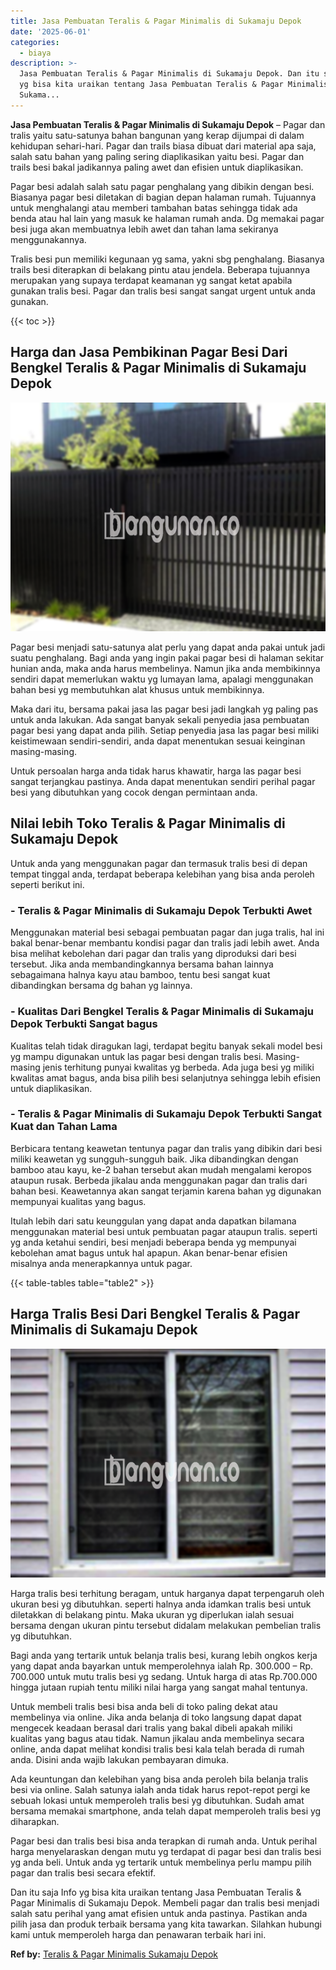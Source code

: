 ```yaml
---
title: Jasa Pembuatan Teralis & Pagar Minimalis di Sukamaju Depok
date: '2025-06-01'
categories:
  - biaya
description: >-
  Jasa Pembuatan Teralis & Pagar Minimalis di Sukamaju Depok. Dan itu saja Info
  yg bisa kita uraikan tentang Jasa Pembuatan Teralis & Pagar Minimalis di
  Sukama...
---
```


**Jasa Pembuatan Teralis & Pagar Minimalis di Sukamaju Depok** – Pagar dan tralis yaitu satu-satunya bahan bangunan yang kerap dijumpai di dalam kehidupan sehari-hari. Pagar dan trails biasa dibuat dari material apa saja, salah satu bahan yang paling sering diaplikasikan yaitu besi. Pagar dan trails besi bakal jadikannya paling awet dan efisien untuk diaplikasikan.

Pagar besi adalah salah satu pagar penghalang yang dibikin dengan besi. Biasanya pagar besi diletakan di bagian depan halaman rumah. Tujuannya untuk menghalangi atau memberi tambahan batas sehingga tidak ada benda atau hal lain yang masuk ke halaman rumah anda. Dg memakai pagar besi juga akan membuatnya lebih awet dan tahan lama sekiranya menggunakannya.

Tralis besi pun memiliki kegunaan yg sama, yakni sbg penghalang. Biasanya trails besi diterapkan di belakang pintu atau jendela. Beberapa tujuannya merupakan yang supaya terdapat keamanan yg sangat ketat apabila gunakan tralis besi. Pagar dan tralis besi sangat sangat urgent untuk anda gunakan.

{{< toc >}}

## Harga dan Jasa Pembikinan Pagar Besi Dari Bengkel Teralis & Pagar Minimalis di Sukamaju Depok

![Jasa Pembuatan Teralis & Pagar Minimalis di Sukamaju Depok](/images/pagar-minimalis-murah-33.png)

Pagar besi menjadi satu-satunya alat perlu yang dapat anda pakai untuk jadi suatu penghalang. Bagi anda yang ingin pakai pagar besi di halaman sekitar hunian anda, maka anda harus membelinya. Namun jika anda membikinnya sendiri dapat memerlukan waktu yg lumayan lama, apalagi menggunakan bahan besi yg membutuhkan alat khusus untuk membikinnya.

Maka dari itu, bersama pakai jasa las pagar besi jadi langkah yg paling pas untuk anda lakukan. Ada sangat banyak sekali penyedia jasa pembuatan pagar besi yang dapat anda pilih. Setiap penyedia jasa las pagar besi miliki keistimewaan sendiri-sendiri, anda dapat menentukan sesuai keinginan masing-masing.

Untuk persoalan harga anda tidak harus khawatir, harga las pagar besi sangat terjangkau pastinya. Anda dapat menentukan sendiri perihal pagar besi yang dibutuhkan yang cocok dengan permintaan anda.

## Nilai lebih Toko Teralis & Pagar Minimalis di Sukamaju Depok

Untuk anda yang menggunakan pagar dan termasuk tralis besi di depan tempat tinggal anda, terdapat beberapa kelebihan yang bisa anda peroleh seperti berikut ini.

### \- Teralis & Pagar Minimalis di Sukamaju Depok Terbukti Awet

Menggunakan material besi sebagai pembuatan pagar dan juga tralis, hal ini bakal benar-benar membantu kondisi pagar dan tralis jadi lebih awet. Anda bisa melihat kebolehan dari pagar dan tralis yang diproduksi dari besi tersebut. Jika anda membandingkannya bersama bahan lainnya sebagaimana halnya kayu atau bamboo, tentu besi sangat kuat dibandingkan bersama dg bahan yg lainnya.

### \- Kualitas Dari Bengkel Teralis & Pagar Minimalis di Sukamaju Depok Terbukti Sangat bagus

Kualitas telah tidak diragukan lagi, terdapat begitu banyak sekali model besi yg mampu digunakan untuk las pagar besi dengan tralis besi. Masing-masing jenis terhitung punyai kwalitas yg berbeda. Ada juga besi yg miliki kwalitas amat bagus, anda bisa pilih besi selanjutnya sehingga lebih efisien untuk diaplikasikan.

### \- Teralis & Pagar Minimalis di Sukamaju Depok Terbukti Sangat Kuat dan Tahan Lama

Berbicara tentang keawetan tentunya pagar dan tralis yang dibikin dari besi miliki keawetan yg sungguh-sungguh baik. Jika dibandingkan dengan bamboo atau kayu, ke-2 bahan tersebut akan mudah mengalami keropos ataupun rusak. Berbeda jikalau anda menggunakan pagar dan tralis dari bahan besi. Keawetannya akan sangat terjamin karena bahan yg digunakan mempunyai kualitas yang bagus.

Itulah lebih dari satu keunggulan yang dapat anda dapatkan bilamana menggunakan material besi untuk pembuatan pagar ataupun tralis. seperti yg anda ketahui sendiri, besi menjadi beberapa benda yg mempunyai kebolehan amat bagus untuk hal apapun. Akan benar-benar efisien misalnya anda menerapkannya untuk pagar.

{{< table-tables table="table2" >}}

## Harga Tralis Besi Dari Bengkel Teralis & Pagar Minimalis di Sukamaju Depok

![Jasa Pembuatan Teralis & Pagar Minimalis di Sukamaju Depok](/images/teralis-minimalis-murah-20.png)

Harga tralis besi terhitung beragam, untuk harganya dapat terpengaruh oleh ukuran besi yg dibutuhkan. seperti halnya anda idamkan tralis besi untuk diletakkan di belakang pintu. Maka ukuran yg diperlukan ialah sesuai bersama dengan ukuran pintu tersebut didalam melakukan pembelian tralis yg dibutuhkan.

Bagi anda yang tertarik untuk belanja tralis besi, kurang lebih ongkos kerja yang dapat anda bayarkan untuk memperolehnya ialah Rp. 300.000 – Rp. 700.000 untuk mutu tralis besi yg sedang. Untuk harga di atas Rp.700.000 hingga jutaan rupiah tentu miliki nilai harga yang sangat mahal tentunya.

Untuk membeli tralis besi bisa anda beli di toko paling dekat atau membelinya via online. Jika anda belanja di toko langsung dapat dapat mengecek keadaan berasal dari tralis yang bakal dibeli apakah miliki kualitas yang bagus atau tidak. Namun jikalau anda membelinya secara online, anda dapat melihat kondisi tralis besi kala telah berada di rumah anda. Disini anda wajib lakukan pembayaran dimuka.

Ada keuntungan dan kelebihan yang bisa anda peroleh bila belanja tralis besi via online. Salah satunya ialah anda tidak harus repot-repot pergi ke sebuah lokasi untuk memperoleh tralis besi yg dibutuhkan. Sudah amat bersama memakai smartphone, anda telah dapat memperoleh tralis besi yg diharapkan.

Pagar besi dan tralis besi bisa anda terapkan di rumah anda. Untuk perihal harga menyelaraskan dengan mutu yg terdapat di pagar besi dan tralis besi yg anda beli. Untuk anda yg tertarik untuk membelinya perlu mampu pilih pagar dan tralis besi secara efektif.

Dan itu saja Info yg bisa kita uraikan tentang Jasa Pembuatan Teralis & Pagar Minimalis di Sukamaju Depok. Membeli pagar dan tralis besi menjadi salah satu perihal yang amat efisien untuk anda pastinya. Pastikan anda pilih jasa dan produk terbaik bersama yang kita tawarkan. Silahkan hubungi kami untuk memperoleh harga dan penawaran terbaik hari ini.

**Ref by:** [Teralis & Pagar Minimalis Sukamaju Depok](https://id.wikipedia.org/wiki/Teralis)
